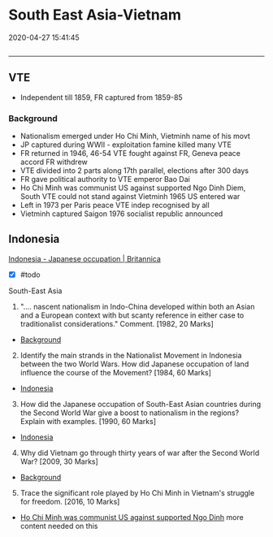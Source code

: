 # South East Asia-Vietnam
2020-04-27 15:41:45
```toc
```
---


## VTE
-   Independent till 1859, FR captured from 1859-85
###   Background
-   Nationalism emerged under Ho Chi Minh, Vietminh name of his movt
-   JP captured during WWII - exploitation famine killed many VTE
-   FR returned in 1946, 46-54 VTE fought against FR, Geneva peace accord FR withdrew
-   VTE divided into 2 parts along 17th parallel, elections after 300 days
-   FR gave political authority to VTE emperor Bao Dai
-   Ho Chi Minh was communist US against supported Ngo Dinh Diem, South VTE could not stand against Vietminh 1965 US entered war
-   Left in 1973 per Paris peace VTE indep recognised by all
-   Vietminh captured Saigon 1976 socialist republic announced

##   Indonesia
[Indonesia - Japanese occupation | Britannica](https://www.britannica.com/place/Indonesia/Japanese-occupation)
 - [x] #todo 

 







South-East Asia


1. ".... nascent nationalism in Indo-China developed within both an Asian and a European context with but scanty reference in either case to traditionalist considerations." Comment. [1982, 20 Marks]
-   [Background](onenote:[[South]]%20East%20Asia-Vietnam&section-id={F3E029CD-4D3F-4B5D-B396-203309A5D924}&page-id={0110C220-5D9A-4FA4-A070-CBCA534541D0}&object-id={26FB0CB5-7877-4581-8055-BFDC1C856C27}&13&base-path=https://d.docs.live.net/bbc8be5bd337910c/Documents/History%20Optional/World%20History/Part%20II/Liberation%20from%20Colonial%20Rule.one)






2. Identify the main strands in the Nationalist Movement in Indonesia between the two World Wars. How did Japanese occupation of land influence the course of the Movement? [1984, 60 Marks]
-   [Indonesia](onenote:[[South]]%20East%20Asia-Vietnam&section-id={F3E029CD-4D3F-4B5D-B396-203309A5D924}&page-id={0110C220-5D9A-4FA4-A070-CBCA534541D0}&object-id={C0EED02E-320B-40E5-9D45-FF788FCDE60D}&E&base-path=https://d.docs.live.net/bbc8be5bd337910c/Documents/History%20Optional/World%20History/Part%20II/Liberation%20from%20Colonial%20Rule.one)






3. How did the Japanese occupation of South-East Asian countries during the Second World War give a boost to nationalism in the regions? Explain with examples. [1990, 60 Marks]
-   [Indonesia](onenote:[[South]]%20East%20Asia-Vietnam&section-id={F3E029CD-4D3F-4B5D-B396-203309A5D924}&page-id={0110C220-5D9A-4FA4-A070-CBCA534541D0}&object-id={C0EED02E-320B-40E5-9D45-FF788FCDE60D}&E&base-path=https://d.docs.live.net/bbc8be5bd337910c/Documents/History%20Optional/World%20History/Part%20II/Liberation%20from%20Colonial%20Rule.one)






4. Why did Vietnam go through thirty years of war after the Second World War? [2009, 30 Marks]
-   [Background](onenote:[[South]]%20East%20Asia-Vietnam&section-id={F3E029CD-4D3F-4B5D-B396-203309A5D924}&page-id={0110C220-5D9A-4FA4-A070-CBCA534541D0}&object-id={26FB0CB5-7877-4581-8055-BFDC1C856C27}&13&base-path=https://d.docs.live.net/bbc8be5bd337910c/Documents/History%20Optional/World%20History/Part%20II/Liberation%20from%20Colonial%20Rule.one)




5. Trace the significant role played by Ho Chi Minh in Vietnam's struggle for freedom. [2016, 10 Marks]
-   [Ho Chi Minh was communist US against supported Ngo Dinh](onenote:[[South]]%20East%20Asia-Vietnam&section-id={F3E029CD-4D3F-4B5D-B396-203309A5D924}&page-id={0110C220-5D9A-4FA4-A070-CBCA534541D0}&object-id={26FB0CB5-7877-4581-8055-BFDC1C856C27}&2F&base-path=https://d.docs.live.net/bbc8be5bd337910c/Documents/History%20Optional/World%20History/Part%20II/Liberation%20from%20Colonial%20Rule.one) more content needed on this